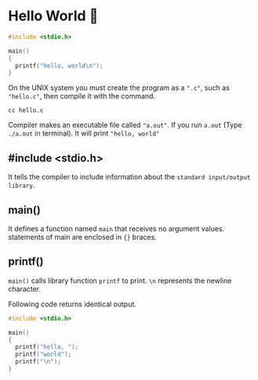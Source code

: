 # Hello World :baby_chick:

```c
#include <stdio.h>

main()
{
  printf("hello, world\n");
}
```

On the UNIX system you must create the program as a `".c"`, such as `"hello.c"`, then compile it with the command.

```shell
cc hello.c
```

Compiler makes an executable file called `"a.out"`. If you run `a.out` (Type `./a.out` in terminal). It will print `"hello, world"` 

## #include <stdio.h>

It tells the compiler to include information about the `standard input/output library`.

## main()

It defines a function named `main` that receives no argument values.
statements of main are enclosed in `{}` braces.

## printf()

`main()` calls library function `printf` to print.
 `\n` represents the newline character.

Following code returns identical output.

```c
#include <stdio.h>

main()
{
  printf("hello, ");
  printf("world");
  printf("\n");
}
```

